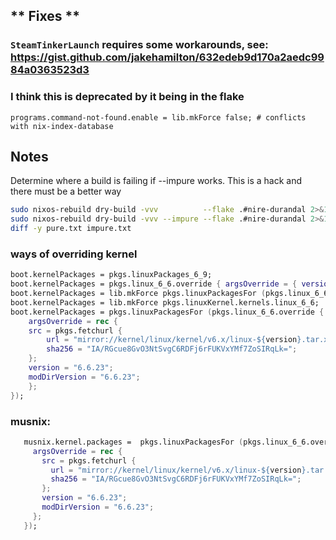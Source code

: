 ## ** Fixes **

### `SteamTinkerLaunch` requires some workarounds, see: https://gist.github.com/jakehamilton/632edeb9d170a2aedc9984a0363523d3

### I think this is deprecated by it being in the flake
  `programs.command-not-found.enable = lib.mkForce false; # conflicts with nix-index-database`

##  Notes
Determine where a build is failing if --impure works.
This is a hack and there must be a better way
```sh
sudo nixos-rebuild dry-build -vvv          --flake .#nire-durandal 2>&1 | tee pure.txt; 
sudo nixos-rebuild dry-build -vvv --impure --flake .#nire-durandal 2>&1 | tee impure.txt; 
diff -y pure.txt impure.txt
```
### ways of overriding kernel
```nix
boot.kernelPackages = pkgs.linuxPackages_6_9;
boot.kernelPackages = pkgs.linux_6_6.override { argsOverride = { version = "6.6.23"; }; };
boot.kernelPackages = lib.mkForce pkgs.linuxPackagesFor (pkgs.linux_6_6.override {argsOverride = {version = "6.6.27";};});
boot.kernelPackages = lib.mkForce pkgs.linuxKernel.kernels.linux_6_6;
boot.kernelPackages = pkgs.linuxPackagesFor (pkgs.linux_6_6.override {
    argsOverride = rec {
    src = pkgs.fetchurl {
        url = "mirror://kernel/linux/kernel/v6.x/linux-${version}.tar.xz";
        sha256 = "IA/RGcue8GvO3NtSvgC6RDFj6rFUKVxYMf7ZoSIRqLk=";
    };
    version = "6.6.23";
    modDirVersion = "6.6.23";
    };
});
```

### musnix:

```nix
   musnix.kernel.packages =  pkgs.linuxPackagesFor (pkgs.linux_6_6.override {
     argsOverride = rec {
       src = pkgs.fetchurl {
         url = "mirror://kernel/linux/kernel/v6.x/linux-${version}.tar.xz";
         sha256 = "IA/RGcue8GvO3NtSvgC6RDFj6rFUKVxYMf7ZoSIRqLk=";
       };
       version = "6.6.23";
       modDirVersion = "6.6.23";
     };
   });
```

